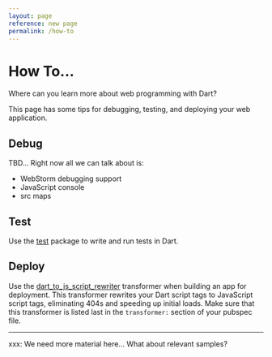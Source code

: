 ```yaml
---
layout: page
reference: new page
permalink: /how-to
---
```


# How To...

Where can you learn more about web programming with Dart?

This page has some tips for debugging, testing, and
deploying your web application.

## Debug

TBD...  Right now all we can talk about is:

* WebStorm debugging support
* JavaScript console
* src maps

## Test

Use the [test](https://pub.dartlang.org/packages/test) package
to write and run tests in Dart.

## Deploy

Use the
[dart_to_js_script_rewriter](https://pub.dartlang.org/packages/dart_to_js_script_rewriter)
transformer when building an app for deployment.
This transformer rewrites your Dart script tags to JavaScript script tags,
eliminating 404s and speeding up initial loads.
Make sure that this transformer is listed last in the
`transformer:` section of your pubspec file.



---

xxx: We need more material here...
  What about relevant samples?
